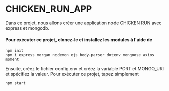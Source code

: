 # CHICKEN_RUN_APP
Dans ce projet, nous allons créer une application node CHICKEN RUN avec express et mongodb.

#### Pour exécuter ce projet, clonez-le et installez les modules à l'aide de
```
npm init
npm i express morgan nodemon ejs body-parser dotenv mongoose axios moment

```
Ensuite, créez le fichier config.env et créez la variable PORT et MONGO_URI et spécifiez la valeur.
Pour exécuter ce projet, tapez simplement

```
npm start
```
